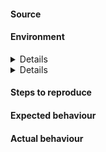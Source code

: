 <!--
* Update to the latest version.
* DYOR, check for existing issues/FAQ
* For support join the chats.
* If you want me to help you, please provide the information below
-->

#### Source
<!-- e.g. ppa:name, repository, from source, etc … -->

#### Environment

<!-- Run the following commands and post the output here -->

<details>
albert --report
<!-- <=v0.14.21: cat /etc/issue; uname -r; env | grep -e SESSION_TYPE -e DESKTOP; qmake-qt5 -v; albert -v -->
</details>

<details>
qtdiag
</details>

#### Steps to reproduce

#### Expected behaviour

#### Actual behaviour
